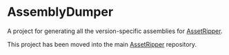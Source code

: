 # AssemblyDumper

A project for generating all the version-specific assemblies for [AssetRipper](https://github.com/AssetRipper/AssetRipper).

This project has been moved into the main [AssetRipper](https://github.com/AssetRipper/AssetRipper) repository.